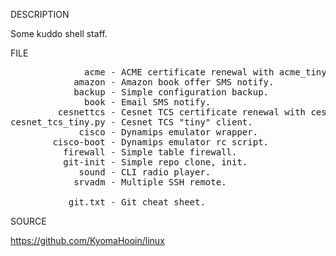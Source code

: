 
DESCRIPTION

Some kuddo shell staff.

FILE
<pre>
              acme - ACME certificate renewal with acme_tiny.py.
            amazon - Amazon book offer SMS notify.
            backup - Simple configuration backup.
              book - Email SMS notify.
         cesnettcs - Cesnet TCS certificate renewal with cesnet_tcs_tiny.py.
cesnet_tcs_tiny.py - Cesnet TCS "tiny" client.
             cisco - Dynamips emulator wrapper.
        cisco-boot - Dynamips emulator rc script.
          firewall - Simple table firewall.
          git-init - Simple repo clone, init.
             sound - CLI radio player.
            srvadm - Multiple SSH remote.

           git.txt - Git cheat sheet.
</pre>
SOURCE

https://github.com/KyomaHooin/linux

